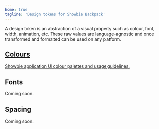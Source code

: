 ```yaml
---
home: true
tagline: 'Design tokens for Showbie Backpack'
---
```


A design token is an abstraction of a visual property such as colour, font, width, animation, etc. These raw values are language-agnostic and once transformed and formatted can be used on any platform.

<div class="features">
  <a class="feature" href="/colours/showbie/">
    <h2><Badge vertical="middle"><VIcon name="droplet"/></Badge> Colours</h2>
    <p>Showbie application UI colour palettes and usage guidelines.</p>
  </a>
  <div class="feature o-50">
    <h2><Badge vertical="middle"><VIcon name="type"/></Badge> Fonts</h2>
    <p>Coming soon.</p>
  </div>
  <div class="feature o-50">
    <h2><Badge vertical="middle"><VIcon name="layout"/></Badge> Spacing</h2>
    <p>Coming soon.</p>
  </div>
</div>

